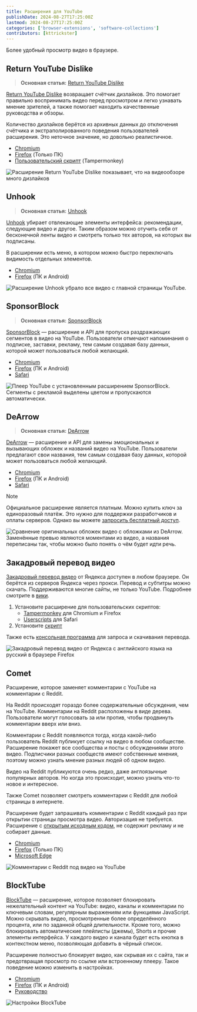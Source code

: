 ```yaml
---
title: Расширения для YouTube
publishDate: 2024-08-27T17:25:00Z
lastmod: 2024-08-27T17:25:00Z
categories: ['browser-extensions', 'software-collections']
contributors: [kttrickster]
---
```


Более удобный просмотр видео в браузере.

<!--more-->

## Return YouTube Dislike

> **Основная статья:** [Return YouTube Dislike](/wiki/youtube/dislike)

[Return YouTube Dislike](https://returnyoutubedislike.com) возвращает счётчик
дизлайков. Это помогает правильно воспринимать видео перед просмотром и легко
узнавать мнение зрителей, а также помогает находить качественные руководства и
обзоры.

Количество дизлайков берётся из архивных данных до отключения счётчика и
экстраполированного поведения пользователей расширения. Это неточное значение,
но довольно реалистичное.

- [Chromium](https://chromewebstore.google.com/detail/gebbhagfogifgggkldgodflihgfeippi)
- [Firefox](https://addons.mozilla.org/firefox/addon/return-youtube-dislikes)
(Только ПК)
- [Пользовательский скрипт](https://raw.githubusercontent.com/Anarios/return-youtube-dislike/main/Extensions/UserScript/Return%20Youtube%20Dislike.user.js)
(Tampermonkey)

![Расширение Return YouTube Dislike показывает, что на видеообзоре много
дизлайков](/wiki/youtube/dislike/image.webp)

## Unhook

> **Основная статья:** [Unhook](/wiki/unhook)

[Unhook](https://unhook.app) убирает отвлекающие элементы интерфейса:
рекомендации, следующие видео и другое. Таким образом можно отучить себя от
бесконечной ленты видео и смотреть только тех авторов, на которых вы подписаны.

В расширении есть меню, в котором можно быстро переключать видимость отдельных
элементов.

- [Chromium](https://chromewebstore.google.com/detail/khncfooichmfjbepaaaebmommgaepoid)
- [Firefox](https://addons.mozilla.org/firefox/addon/youtube-recommended-videos)
(ПК и Android)

![Расширение Unhook убрало все видео с главной страницы
YouTube.](/wiki/unhook/youtube-home.webp)

## SponsorBlock

> **Основная статья:** [SponsorBlock](/wiki/sponsorblock)

[SponsorBlock](https://sponsor.ajay.app) — расширение и API для пропуска
раздражающих сегментов в видео на YouTube. Пользователи отмечают напоминания о
подписке, заставки, рекламу, тем самым создавая базу данных, которой может
пользоваться любой желающий.

- [Chromium](https://chromewebstore.google.com/detail/mnjggcdmjocbbbhaepdhchncahnbgone)
- [Firefox](https://addons.mozilla.org/addon/sponsorblock) (ПК и Android)
- [Safari](https://github.com/ajayyy/SponsorBlock/wiki/Safari)

![Плеер YouTube с установленным расширением SponsorBlock. Сегменты с рекламой
выделены цветом и пропускаются автоматически.](/wiki/sponsorblock/image.webp)

## DeArrow

> **Основная статья:** [DeArrow](/wiki/dearrow)

[DeArrow](https://dearrow.ajay.app) — расширение и API для замены эмоциональных
и вызывающих обложек и названий видео на YouTube. Пользователи предлагают свои
названия, тем самым создавая базу данных, которой может пользоваться любой
желающий.

- [Chromium](https://chromewebstore.google.com/detail/enamippconapkdmgfgjchkhakpfinmaj)
- [Firefox](https://addons.mozilla.org/firefox/addon/dearrow) (ПК и Android)
- [Safari](https://apps.apple.com/app/id6451469297)

> [!note]
> Официальное расширение является платным. Можно купить ключ за единоразовый
платёж. Это нужно для поддержки разработчиков и оплаты серверов. Однако вы
можете [запросить бесплатный доступ](https://dearrow.ajay.app/free).

![Сравнение оригинальных обложек видео с обложками из DeArrow. Заменённые превью
являются моментами из видео, а названия переписаны так, чтобы можно было понять
о чём будет идти речь.](/wiki/dearrow/dearrow.webp)

## Закадровый перевод видео

[Закадровый перевод видео] от Яндекса доступен в любом браузере. Он берётся из
серверов Яндекса через прокси. Перевод и субтитры можно скачать. Поддерживаются
многие сайты, не только YouTube. Подробнее смотрите в
[вики](https://github.com/ilyhalight/voice-over-translation/wiki/[RU]-FAQ).

1. Установите расширение для пользовательских скриптов:
    - [Tampermonkey] для Chromium и Firefox
    - [Userscripts] для Safari
2. Установите [скрипт](https://raw.githubusercontent.com/ilyhalight/voice-over-translation/master/dist/vot.user.js)

Также есть [консольная программа](https://github.com/FOSWLY/vot-cli) для запроса
и скачивания перевода.

[Закадровый перевод видео]: https://github.com/ilyhalight/voice-over-translation#readme
[Tampermonkey]: https://www.tampermonkey.net
[Userscripts]: https://apps.apple.com/app/id1463298887

![Закадровый перевод видео от Яндекса с английского языка на русский в браузере
Firefox](voice-over-translation.webp)

## Comet

Расширение, которое заменяет комментарии с YouTube на комментарии с Reddit.

На Reddit происходят гораздо более содержательные обсуждения, чем на YouTube.
Комментарии на Reddit расположены в виде дерева. Пользователи могут голосовать
за или против, чтобы продвинуть комментарии вверх или вниз.

Комментарии с Reddit появляются тогда, когда какой-либо пользователь Reddit
публикует ссылку на видео в любом сообществе. Расширение покажет все сообщества
и посты с обсуждениями этого видео. Подписчики разных сообществ имеют
собственные мнения, поэтому можно узнать мнение разных людей об одном видео.

Видео на Reddit публикуются очень редко, даже англоязычные популярных авторов.
Но когда это происходит, можно узнать что-то новое и интересное.

Также Comet позволяет смотреть комментарии с Reddit для любой страницы в
интернете.

Расширение будет запрашивать комментарии с Reddit каждый раз при открытии
страницы просмотра видео. Авторизация не требуется. Расширение с [открытым
исходным кодом](https://github.com/z0ccc/comet), не содержит рекламу и не
собирает данные.

- [Chromium](https://chromewebstore.google.com/detail/amlfbbehleledmbphnielafhieceggal)
- [Firefox](https://addons.mozilla.org/firefox/addon/comet_comments) (Только ПК)
- [Microsoft Edge](https://microsoftedge.microsoft.com/addons/detail/cccloigbofabjmobhmcnpaekcifmpjlb)

![Комментарии с Reddit под видео на YouTube](comet.webp)

## BlockTube

[BlockTube](https://github.com/amitbl/blocktube#readme) — расширение, которое
позволяет блокировать нежелательный контент на YouTube: видео, каналы и
комментарии по ключевым словам, регулярным выражениям или функциями JavaScript.
Можно скрывать видео, просмотренные более определённого процента, или по
заданной общей длительности. Кроме того, можно блокировать автоматические
плейлисты (джемы), Shorts и прочие элементы интерфейса. У каждого видео и канала
будет есть кнопка в контекстном меню, позволяющая добавить в чёрный список.

Расширение полностью блокирует видео, как скрывая их с сайта, так и предотвращая
просмотр по ссылке или встроенному плееру. Такое поведение можно изменить в
настройках.

- [Chromium](https://chromewebstore.google.com/detail/bbeaicapbccfllodepmimpkgecanonai)
- [Firefox](https://addons.mozilla.org/firefox/addon/blocktube) (ПК и Android)
- [Руководство](https://github.com/amitbl/blocktube/wiki)

![Настройки BlockTube](blocktube.webp)
